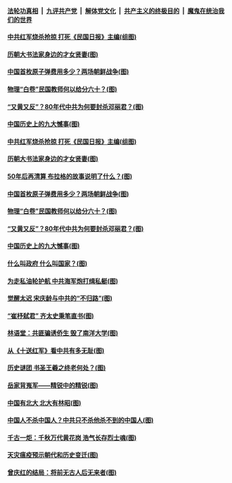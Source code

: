 ####  [法轮功真相](../../../../basic/blob/master/README.md?t=04021131) &nbsp;|&nbsp; [九评共产党](../../../../9ping.md/blob/master/README.md?t=04021131) &nbsp;|&nbsp; [解体党文化](../../../../jtdwh.md/blob/master/README.md?t=04021131)  &nbsp;|&nbsp; [共产主义的终极目的](../../../../gczydzjmd.md/blob/master/README.md?t=04021131) &nbsp;|&nbsp; [魔鬼在统治我们的世界](../../../../mgztzwmdsj.md/blob/master/README.md?t=04021131) 

#### [中共红军烧杀抢掠 打死《民国日报》主编(组图)](../pages/p6/966822.md?t=04021131) 

#### [历朝大书法家身边的才女贤妻(图)](../pages/p6/967380.md?t=04021131) 

#### [中国首枚原子弹费用多少？两场朝鲜战争(图)](../pages/p6/966276.md?t=04021131) 

#### [物理“白卷”民国教师何以给分六十？(图)](../pages/p6/966821.md?t=04021131) 

#### [“又黄又反”？80年代中共为何要封杀邓丽君？(图)](../pages/p6/966199.md?t=04021131) 

#### [中国历史上的九大憾事(图)](../pages/p6/967378.md?t=04021131) 

#### [中共红军烧杀抢掠 打死《民国日报》主编(组图)](../pages/p6/966822.md?t=04021131) 

#### [历朝大书法家身边的才女贤妻(图)](../pages/p6/967380.md?t=04021131) 

#### [50年后再清算 布拉格的故事说明了什么？(图)](../pages/p6/967506.md?t=04021131) 

#### [中国首枚原子弹费用多少？两场朝鲜战争(图)](../pages/p6/966276.md?t=04021131) 

#### [物理“白卷”民国教师何以给分六十？(图)](../pages/p6/966821.md?t=04021131) 

#### [“又黄又反”？80年代中共为何要封杀邓丽君？(图)](../pages/p6/966199.md?t=04021131) 

#### [中国历史上的九大憾事(图)](../pages/p6/967378.md?t=04021131) 

#### [什么叫政府 什么叫国家？(图)](../pages/p6/967032.md?t=04021131) 

#### [为走私油轮护航 中共海军炮打缉私艇(图)](../pages/p6/966218.md?t=04021131) 

#### [觉醒太迟 宋庆龄与中共的“不归路”(图)](../pages/p6/965579.md?t=04021131) 

#### [“崔杼弑君” 齐太史秉笔直书(图)](../pages/p6/965466.md?t=04021131) 

#### [林语堂：共匪骗诱侨生 毁了南洋大学(图)](../pages/p6/966610.md?t=04021131) 

#### [从《十送红军》看中共有多无耻(图)](../pages/p6/966224.md?t=04021131) 

#### [历史谜团 书圣王羲之终老何处？(图)](../pages/p6/967178.md?t=04021131) 

#### [岳家背嵬军——精锐中的精锐(图)](../pages/p6/966523.md?t=04021131) 

#### [中国有北大 北大有林昭(图)](../pages/p6/966471.md?t=04021131) 

#### [中国人不杀中国人？中共只不杀他杀不到的中国人(图)](../pages/p6/966981.md?t=04021131) 

#### [千古一炬：千秋万代黄花岗 浩气长存烈士魂(图)](../pages/p6/963908.md?t=04021131) 

#### [天灾瘟疫预示朝代和历史变迁(图)](../pages/p6/966222.md?t=04021131) 

#### [曾庆红的结局：将前无古人后无来者(图)](../pages/p6/966150.md?t=04021131) 

